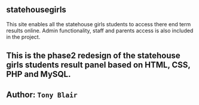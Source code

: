 ## statehousegirls
This site enables all the statehouse girls students to access there end term results online.
Admin functionality, staff and parents access is also included in the project.

## This is the phase2 redesign of the statehouse girls students result panel based on HTML, CSS, PHP and MySQL.

## Author: `Tony Blair`
